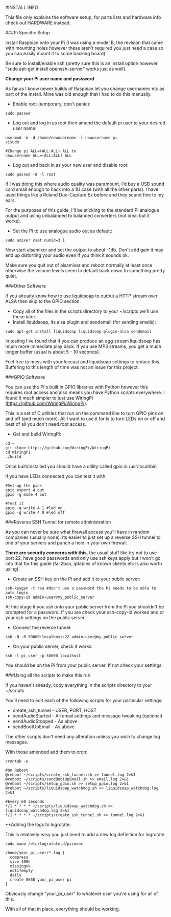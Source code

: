 #INSTALL INFO

This file only explains the software setup, for parts lists and hardware info
check out HARDWARE instead.

###Pi Specific Setup

Install Raspbian onto your Pi (I was using a model B, the revision that came
with mounting holes however these aren't required you just need a case so you 
can easily mount it to some backing board).

Be sure to install/enable ssh (pretty sure this is an install option however 
"sudo apt-get install openssh-server" works just as well).

**Change your Pi user name and password**

As far as I know newer builds of Raspbian let you change usernames etc as part
of the install.  Mine was old enough that I had to do this manually.

* Enable root (temporary, don't panic):
```
sudo passwd
```
* Log out and log in as root then amend the default pi user to your desired 
user name:
```
usermod -m -d /home/newusername -l newusername pi
visudo

#Change pi ALL=(ALL:ALL) ALL to
newusername ALL=(ALL:ALL) ALL
```
* Log out and back in as your new user and disable root:
```
sudo passwd -d -l root
```

If I was doing this where audio quality was paramount, I'd buy a USB sound card
small enough to hack into a 1U case (with all the other parts).  I have used 
things like a Roland Duo-Capture Ex before and they sound fine to my ears.

For the purposes of this guide, I'll be sticking to the standard Pi analogue 
output and using unbalanced to balanced converters (not ideal but it works).

* Set the Pi to use analogue audio out as default:
```
sudo amixer cset numid=3 1
```

Now start alsamixer and set the output to about -1db.  Don't add gain it may end
up distorting your audio even if you think it sounds ok.

Make sure you quit out of alsamixer and reboot normally at least once otherwise
the volume levels seem to default back down to something pretty quiet.


###Other Software

If you already know how to use liquidsoap to output a HTTP stream over ALSA
then skip to the GPIO section.

* Copy all of the files in the scripts directory to your ~/scripts we'll use 
  these later.
* Install liquidsoap, its alsa plugin and sendemail (for sending emails):
```
sudo apt-get install liquidsoap liquidsoap-plugin-alsa sendemail
```

In testing I've found that if you can produce an ogg stream liquidsoap has much
more immediate play back.  If you use MP3 streams, you get a much longer buffer
(usual is about 5 - 10 seconds).

Feel free to mess with your Icecast and liquidsoap settings to reduce this.
Buffering to this length of time was not an issue for this project.


###GPIO Software

You can use the Pi's built in GPIO libraries with Python however this requires
root access and also means you have Python scripts everywhere.  I found it much
simpler to just use WiringPi (https://github.com/WiringPi/WiringPi).

This is a set of C utilities that run on the command line to turn GPIO pins on
and off (and much more).  All I want to use it for is to turn LEDs on or off
and best of all you don't need root access.

* Get and build WiringPi:
```
cd ~
git clone https://github.com/WiringPi/WiringPi
cd WiringPi
./build
```

Once built/installed you should have a utility called gpio in /usr/local/bin

If you have LEDs connected you can test it with:
```
#Set up the pins
gpio export 4 out
gpio -g mode 4 out

#Test it
gpio -g write 4 1 #led on
gpio -g write 4 0 #led off
```


###Reverse SSH Tunnel for remote administration

As you can never be sure what firewall access you'll have in random companies
(usually none).  Its easier to just set up a reverse SSH tunnel to one of your
servers and punch a hole in your own firewall.

**There are security concerns with this**, the usual stuff like try not to use 
port 22, have good passwords and only use ssh keys apply but I won't go into 
that for this guide (fail2ban, iptables of known clients etc is also worth 
using).

* Create an SSH key on the Pi and add it to your public server:
```
ssh-keygen -t rsa #don't use a password the Pi needs to be able to auto login
ssh-copy-id admin-user@my_public_server
```

At this stage if you ssh onto your public server from the Pi you shouldn't be 
prompted for a password.  If you are check your ssh-copy-id worked and or your
ssh settings on the public server.

* Connect the reverse tunnel:
```
ssh -N -R 50000:localhost:22 admin-user@my_public_server
```
* On your public server, check it works:
```
ssh -l pi_user -p 50000 localhost
```
You should be on the Pi from your public server.  If not check your settings.

###Using all the scripts to make this run

If you haven't already, copy everything in the scripts directory to your
~/scripts

You'll need to edit each of the following scripts for your particular settings:
* create_ssh_tunnel - USER, PORT, HOST
* sendAudioStarted - All email settings and message tweaking (optional)
* sendAudioStopped - As above
* sendBootUpEmail - As above

The other scripts don't need any alteration unless you wish to change log 
messages.

With those amended add them to cron:
```
crontab -e

#On Reboot
@reboot ~/scripts/create_ssh_tunnel.sh >> tunnel.log 2>&1
@reboot ~/scripts/sendBootUpEmail.sh >> email.log 2>&1
@reboot ~/scripts/setup_gpio.sh >> setup_gpio.log 2>&1
@reboot ~/scripts/liquidsoap_watchdog.sh >> liquidsoap_watchdog.log 2>&1

#Every 60 seconds
*/1 * * * * ~/scripts/liquidsoap_watchdog.sh >> liquidsoap_watchdog.log 2>&1
*/1 * * * * ~/scripts/create_ssh_tunnel.sh >> tunnel.log 2>&1
```

**Adding the logs to logrotate:

This is relatively easy you just need to add a new log definition for logrotate.

```
sudo nano /etc/logrotate.d/picodec

/home/your_pi_user/*.log {
  compress
  size 300k
  missingok
  notifempty
  daily
  create 0660 your_pi_user pi
}
```
Obviously change "your_pi_user" to whatever user you're using for all of this.

With all of that in place, everything should be working.
